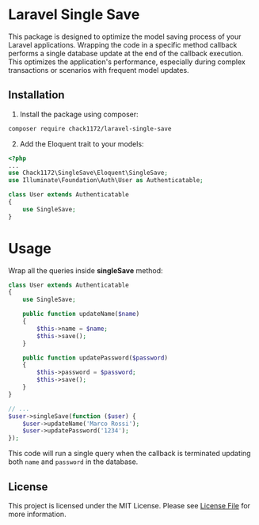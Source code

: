 # Laravel Single Save

This package is designed to optimize the model saving process of your Laravel applications. Wrapping the code in a specific method callback performs a single database update at the end of the callback execution. This optimizes the application's performance, especially during complex transactions or scenarios with frequent model updates.

## Installation

1. Install the package using composer:

```bash
composer require chack1172/laravel-single-save
```

2. Add the Eloquent trait to your models:

```php
<?php
...
use Chack1172\SingleSave\Eloquent\SingleSave;
use Illuminate\Foundation\Auth\User as Authenticatable;

class User extends Authenticatable
{
    use SingleSave;
}
```

# Usage

Wrap all the queries inside **singleSave** method:

```php
class User extends Authenticatable
{
    use SingleSave;

    public function updateName($name)
    {
        $this->name = $name;
        $this->save();
    }

    public function updatePassword($password)
    {
        $this->password = $password;
        $this->save();
    }
}

// ...
$user->singleSave(function ($user) {
    $user->updateName('Marco Rossi');
    $user->updatePassword('1234');
});
```

This code will run a single query when the callback is terminated updating both `name` and `password` in the database.

## License
This project is licensed under the MIT License. Please see [License File](LICENSE) for more information.
